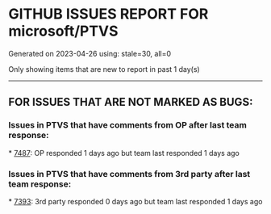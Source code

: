 
# GITHUB ISSUES REPORT FOR microsoft/PTVS


Generated on 2023-04-26 using: stale=30, all=0


Only showing items that are new to report in past 1 day(s)


---

## FOR ISSUES THAT ARE NOT MARKED AS BUGS:


### Issues in PTVS that have comments from OP after last team response:


\* [7487](https://github.com/microsoft/PTVS/issues/7487 "Test Explorer doesn't find tests, it need restart VS"): OP responded 1 days ago but team last responded 1 days ago

### Issues in PTVS that have comments from 3rd party after last team response:


\* [7393](https://github.com/microsoft/PTVS/issues/7393 "reportMissingModuleSource:  Visual Studio 2022 / Python"): 3rd party responded 0 days ago but team last responded 1 days ago
